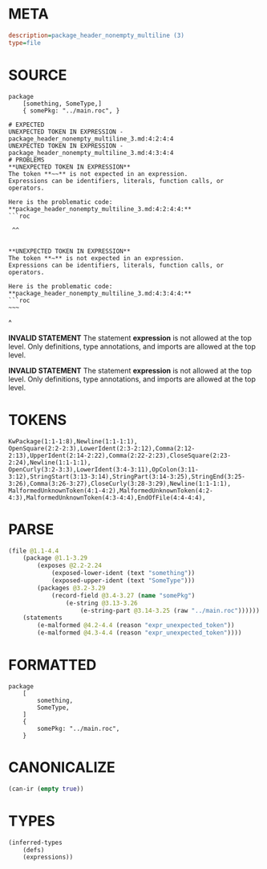 # META
~~~ini
description=package_header_nonempty_multiline (3)
type=file
~~~
# SOURCE
~~~roc
package
	[something, SomeType,]
	{ somePkg: "../main.roc", }
~~~
~~~
# EXPECTED
UNEXPECTED TOKEN IN EXPRESSION - package_header_nonempty_multiline_3.md:4:2:4:4
UNEXPECTED TOKEN IN EXPRESSION - package_header_nonempty_multiline_3.md:4:3:4:4
# PROBLEMS
**UNEXPECTED TOKEN IN EXPRESSION**
The token **~~** is not expected in an expression.
Expressions can be identifiers, literals, function calls, or operators.

Here is the problematic code:
**package_header_nonempty_multiline_3.md:4:2:4:4:**
```roc
~~~
```
 ^^


**UNEXPECTED TOKEN IN EXPRESSION**
The token **~** is not expected in an expression.
Expressions can be identifiers, literals, function calls, or operators.

Here is the problematic code:
**package_header_nonempty_multiline_3.md:4:3:4:4:**
```roc
~~~
```
  ^


**INVALID STATEMENT**
The statement **expression** is not allowed at the top level.
Only definitions, type annotations, and imports are allowed at the top level.

**INVALID STATEMENT**
The statement **expression** is not allowed at the top level.
Only definitions, type annotations, and imports are allowed at the top level.

# TOKENS
~~~zig
KwPackage(1:1-1:8),Newline(1:1-1:1),
OpenSquare(2:2-2:3),LowerIdent(2:3-2:12),Comma(2:12-2:13),UpperIdent(2:14-2:22),Comma(2:22-2:23),CloseSquare(2:23-2:24),Newline(1:1-1:1),
OpenCurly(3:2-3:3),LowerIdent(3:4-3:11),OpColon(3:11-3:12),StringStart(3:13-3:14),StringPart(3:14-3:25),StringEnd(3:25-3:26),Comma(3:26-3:27),CloseCurly(3:28-3:29),Newline(1:1-1:1),
MalformedUnknownToken(4:1-4:2),MalformedUnknownToken(4:2-4:3),MalformedUnknownToken(4:3-4:4),EndOfFile(4:4-4:4),
~~~
# PARSE
~~~clojure
(file @1.1-4.4
	(package @1.1-3.29
		(exposes @2.2-2.24
			(exposed-lower-ident (text "something"))
			(exposed-upper-ident (text "SomeType")))
		(packages @3.2-3.29
			(record-field @3.4-3.27 (name "somePkg")
				(e-string @3.13-3.26
					(e-string-part @3.14-3.25 (raw "../main.roc"))))))
	(statements
		(e-malformed @4.2-4.4 (reason "expr_unexpected_token"))
		(e-malformed @4.3-4.4 (reason "expr_unexpected_token"))))
~~~
# FORMATTED
~~~roc
package
	[
		something,
		SomeType,
	]
	{
		somePkg: "../main.roc",
	}
~~~
# CANONICALIZE
~~~clojure
(can-ir (empty true))
~~~
# TYPES
~~~clojure
(inferred-types
	(defs)
	(expressions))
~~~
